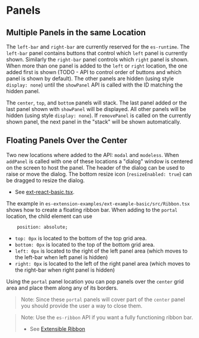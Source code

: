 # Panels

## Multiple Panels in the same Location

The `left-bar` and `right-bar` are currently reserved for the `es-runtime`.
The `left-bar` panel contains buttons that control which `left` panel is currently shown.
Similarly the `right-bar` panel controls which `right` panel is shown.
When more than one panel is added to the `left` or `right` location, the one added first
is shown (TODO - API to control order of buttons and which panel is shown by default).
The other panels are hidden (using style `display: none`) until the `showPanel` API is called
with the ID matching the hidden panel.

The `center`, `top`, and `bottom` panels will stack.
The last panel added or the last panel shown with `showPanel` will be displayed.
All other panels will be hidden (using style `display: none`).
If `removePanel` is called on the currently shown panel, the next panel in the "stack"
will be shown automatically. 

## Floating Panels Over the Center

Two new locations where added to the API: `modal` and `modeless`.
When `addPanel` is called with one of these locations
a "dialog" window is centered on the screen to host the panel.
The header of the dialog can be used to raise or move the dialog.
The bottom resize icon (`resizeEnabled: true`) can be dragged to resize the dialog.
* See [ext-react-basic.tsx](es-extension-examples/ext-example-basic/src/ext-react-basic.tsx#L109).

The example in `es-extension-examples/ext-example-basic/src/Ribbon.tsx` shows how to create a floating ribbon bar. 
When adding to the `portal` location, the child element can use 

```
    position: absolute;
```

* `top: 0px` is located to the bottom of the top grid area.
* `bottom: 0px` is located to the top of the bottom grid area.
* `left: 0px` is located to the right of the left panel area (which moves to the left-bar when left panel is hidden)
* `right: 0px` is located to the left of the right panel area (which moves to the right-bar when right panel is hidden)

Using the `portal` panel location you can pop panels over the `center` grid area 
and place them along any of its borders.
> Note: Since these `portal` panels will cover part of the `center` panel
> you should provide the user a way to close them.

> Note: Use the `es-ribbon` API if you want a fully functioning ribbon bar.
> * See [Extensible Ribbon](Extensible-Ribbon.md)
